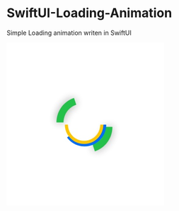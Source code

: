 # SwiftUI-Loading-Animation

Simple Loading animation writen in SwiftUI

![](resources/98CAA7503237D07375D2B07E75CF2499.jpg)
